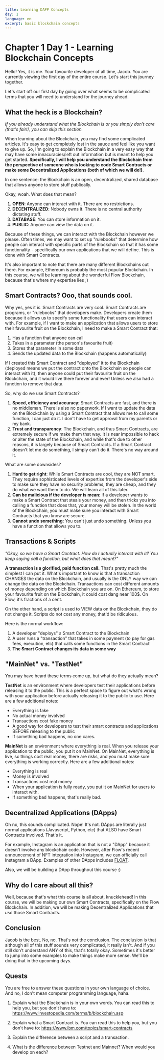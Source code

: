 ```yaml
---
title: Learning DAPP Concepts
day: 1
language: en
excerpt: basic blockchain concepts
---
```


# Chapter 1 Day 1 - Learning Blockchain Concepts

Hello! Yes, it is me. Your favourite developer of all time, Jacob. You are currently viewing the first day of the entire course. Let's start this journey together.

Let's start off our first day by going over what seems to be complicated terms that you will need to understand for the journey ahead.

## What the heck is a Blockchain?

<!-- <img src="../../images/blockchain.png" alt="drawing" width="600"/> -->

_If you already understand what the Blockchain is or you simply don't care (that's fair!), you can skip this section._

When learning about the Blockchain, you may find some complicated articles. It's easy to get completely lost in the sauce and feel like you want to give up. So, I'm going to explain the Blockchain in a very easy way that may have some innacuracies/left out information but is meant to help you get started. **Specifically, I will help you understand the Blockchain from the perspective of someone who is looking to code Smart Contracts or make some Decentralized Applications (both of which we will do!).**

In one sentence: the Blockchain is an open, decentralized, shared database that allows anyone to store stuff publically.

Okay, woah. What does that mean?

1. **OPEN**: Anyone can interact with it. There are no restrictions.
2. **DECENTRALIZED**: Nobody owns it. There is no central authority dictating stuff.
3. **DATABASE**: You can store information on it.
4. **PUBLIC**: Anyone can view the data on it.

Because of these things, we can interact with the Blockchain however we please. Often times, we may want to set up "rulebooks" that determine how people can interact with specific parts of the Blockchain so that it has some functionality - specifically our own applications that we will define. This is done with Smart Contracts.

It's also important to note that there are many different Blockchains out there. For example, Ethereum is probably the most popular Blockchain. In this course, we will be learning about the wonderful Flow Blockchain, because that's where my expertise lies ;)

## Smart Contracts? Ooo, that sounds cool.

<!-- <img src="../../images/smart contract.png" alt="drawing" width="600"/> -->

Why yes, yes it is. Smart Contracts are very cool. Smart Contracts are programs, or "rulebooks" that developers make. Developers create them because it allows us to specify some functionality that users can interact with. For example, if I want to make an application that allows users to store their favourite fruit on the Blockchain, I need to make a Smart Contract that:

1. Has a function that anyone can call
2. Takes in a parameter (the person's favourite fruit)
3. Stores that parameter in some data
4. Sends the updated data to the Blockchain (happens automatically)

If I created this Smart Contract and "deployed" it to the Blockchain (deployed means we put the contract onto the Blockchain so people can interact with it), then anyone could put their favourite fruit on the Blockchain, and it would live there forever and ever! Unless we also had a function to remove that data.

So, why do we use Smart Contracts?

1. **Speed, efficiency and accuracy**: Smart Contracts are fast, and there is no middleman. There is also no paperwork. If I want to update the data on the Blockchain by using a Smart Contract that allows me to call some function, I can just do it. I don't have to get approval from my parents or my bank.
2. **Trust and transparency**: The Blockchain, and thus Smart Contracts, are extremely secure if we make them that way. It is near impossible to hack or alter the state of the Blockchain, and while that's due to other reasons, it is largely because of Smart Contracts. If a Smart Contract doesn't let me do something, I simply can't do it. There's no way around it.

What are some downsides?

1. **Hard to get right**: While Smart Contracts are cool, they are NOT smart. They require sophisticated levels of expertise from the developer's side to make sure they have no security problems, they are cheap, and they do what we want them to do. We will learn all of this later.
2. **Can be malicious if the developer is mean**: If a developer wants to make a Smart Contract that steals your money, and then tricks you into calling a function that does that, your money will be stolen. In the world of the Blockchain, you must make sure you interact with Smart Contracts that you know are secure.
3. **Cannot undo something**: You can't just undo something. Unless you have a function that allows you to.

## Transactions & Scripts

<!-- <img src="../../images/transaction.jpeg" alt="drawing" width="600"/> -->

_"Okay, so we have a Smart Contract. How do I actually interact with it? You keep saying call a function, but what does that mean!?"_

**A transaction is a glorified, paid function call.** That's pretty much the simplest I can put it. What's important to know is that a transaction CHANGES the data on the Blockchain, and usually is the ONLY way we can change the data on the Blockchain. Transactions can cost different amounts of money depending on which Blockchain you are on. On Ethereum, to store your favourite fruit on the Blockchain, it could cost dang near 100$. On Flow, it's fractions of a cent.

On the other hand, a script is used to VIEW data on the Blockchain, they do not change it. Scripts do not cost any money, that'd be ridiculous.

Here is the normal workflow:

1. A developer "deploys" a Smart Contract to the Blockchain
2. A user runs a "transaction" that takes in some payment (to pay for gas fees, execution, etc) that calls some functions in the Smart Contract
3. **The Smart Contract changes its data in some way**

## "MainNet" vs. "TestNet"

<!-- <img src="../../images/tvm.PNG" alt="drawing" width="600"/> -->

You may have heard these terms come up, but what do they actually mean?

**TestNet** is an environment where developers test their applications before releasing it to the public. This is a perfect space to figure out what's wrong with your application before actually releasing it to the public to use. Here are a few additional notes:

- Everything is fake
- No actual money involved
- Transactions cost fake money
- A good way for developers to test their smart contracts and applications BEFORE releasing to the public
- If something bad happens, no one cares.

**MainNet** is an environment where everything is real. When you release your application to the public, you put it on MainNet. On MainNet, everything is live, so things cost real money, there are risks, and you must make sure everything is working correctly. Here are a few additional notes:

- Everything is real
- Money is involved
- Transactions cost real money
- When your application is fully ready, you put it on MainNet for users to interact with.
- If something bad happens, that's really bad.

## Decentralized Applications (DApps)

<!-- <img src="../../images/dapps.jpeg" alt="drawing" width="300"/> -->

Oh no, this sounds complicated. Nope! It's not. DApps are literally just normal applications (Javascript, Python, etc) that ALSO have Smart Contracts involved. That's it.

For example, Instagram is an application that is not a "DApp" because it doesn't involve any blockchain code. However, after Flow's recent announcement of NFT integration into Instagram, we can officially call Instagram a DApp. Examples of other DApps includes <a href="https://floats.city/" target="_blank">FLOAT</a>.

Also, we will be building a DApp throughout this course :)

## Why do I care about all this?

Well, because that's what this course is all about, knucklehead! In this course, we will be making our own Smart Contracts, specifically on the Flow Blockchain. In addition, we will be making Decentralized Applications that _use_ those Smart Contracts.

## Conclusion

Jacob is the best. No, no. That's not the conclusion. The conclusion is that although all of this stuff sounds very complicated, it really isn't. And if you still don't understand ANY of this, that's totally okay. Sometimes it's better to jump into some examples to make things make more sense. We'll be doing that in the upcoming days.

## Quests

You are free to answer these questions in your own language of choice. And no, I don't mean computer programming language, haha.

1. Explain what the Blockchain is in your own words. You can read this to help you, but you don't have to: https://www.investopedia.com/terms/b/blockchain.asp

2. Explain what a Smart Contract is. You can read this to help you, but you don't have to: https://www.ibm.com/topics/smart-contracts

3. Explain the difference between a script and a transaction.

4. What is the difference between Testnet and Mainnet? When would you develop on each?
